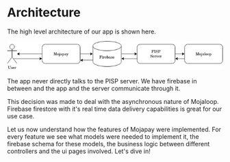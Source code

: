 # Architecture

The high level architecture of our app is shown here.

![](images/architecture.jpg)

The app never directly talks to the PISP server. We have firebase in between and the app and the server communicate through it.

 This decision was made to deal with the asynchronous nature of Mojaloop. Firebase firestore with it's real time data delivery capabilities is great for our use case.



Let us now understand how the features of Mojapay were implemented. For every feature we see what models were needed to implement it, the firebase schema for these models, the business logic between different controllers and the ui pages involved. Let's dive in!
